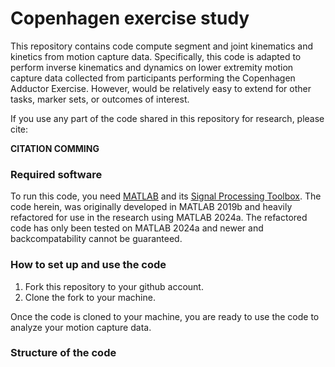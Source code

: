 # Copenhagen exercise study
This repository contains code compute segment and joint kinematics and kinetics from motion capture data. Specifically, this code is adapted to perform
inverse kinematics and dynamics on lower extremity motion capture data collected from participants performing the Copenhagen Adductor Exercise. However,
would be relatively easy to extend for other tasks, marker sets, or outcomes of interest. 

If you use any part of the code shared in this repository for research, please cite: 

**CITATION COMMING** 

### Required software
To run this code, you need [MATLAB](https://www.mathworks.com/products/matlab.html) and its [Signal Processing Toolbox](https://www.mathworks.com/products/signal.html). The code herein, was originally developed in MATLAB 2019b and heavily refactored for use in the research using MATLAB 2024a. The refactored code has only been tested on MATLAB 2024a and newer and backcompatability cannot be guaranteed. 

### How to set up and use the code
1. Fork this repository to your github account.
2. Clone the fork to your machine. 

Once the code is cloned to your machine, you are ready to use the code to analyze your motion capture data.

### Structure of the code
